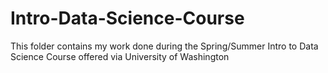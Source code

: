 Intro-Data-Science-Course
=========================

This folder contains my work done during the Spring/Summer Intro to Data Science Course offered via University of Washington
